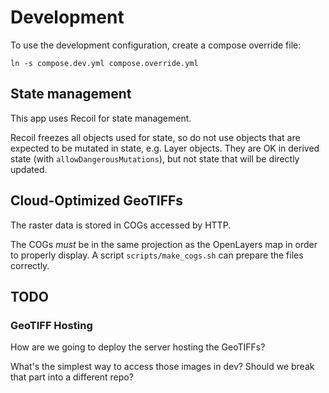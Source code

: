 # Development

To use the development configuration, create a compose override file:

```
ln -s compose.dev.yml compose.override.yml
```


## State management

This app uses Recoil for state management.

Recoil freezes all objects used for state, so do not use objects that are expected to be
mutated in state, e.g. Layer objects. They are OK in derived state (with
`allowDangerousMutations`), but not state that will be directly updated.


## Cloud-Optimized GeoTIFFs

The raster data is stored in COGs accessed by HTTP.

The COGs _must_ be in the same projection as the OpenLayers map in order to properly
display. A script `scripts/make_cogs.sh` can prepare the files correctly.


## TODO

### GeoTIFF Hosting

How are we going to deploy the server hosting the GeoTIFFs?

What's the simplest way to access those images in dev? Should we break that part into a
different repo?
